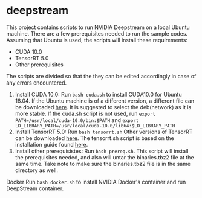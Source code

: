 # deepstream

This project contains scripts to run NVIDIA Deepstream on a local Ubuntu machine. There are a few prerequisites needed to run the sample codes. Assuming that Ubuntu is used, the scripts will install these requirements:
- CUDA 10.0
- TensorRT 5.0
- Other prerequisites

The scripts are divided so that the they can be edited accordingly in case of any errors encountered.
1.  Install CUDA 10.0: Run `bash cuda.sh` to install CUDA10.0 for Ubuntu 18.04. If the Ubuntu machine is of a different version, a different file can be downloaded [here](https://developer.nvidia.com/cuda-10.0-download-archive?target_os=Linux&target_arch=x86_64&target_distro=Ubuntu). It is suggested to select the deb(network) as it is more stable. If the cuda.sh script is not used, run 
`export PATH=/usr/local/cuda-10.0/bin:$PATH` and 
`export LD_LIBRARY_PATH=/usr/local/cuda-10.0/lib64:$LD_LIBRARY_PATH`
2. Install TensorRT 5.0: Run `bash tensorrt.sh` Other versions of TensorRT can be downloaded [here](https://developer.nvidia.com/nvidia-tensorrt-5x-download). The tensorrt.sh script is based on the installation guide found [here](https://docs.nvidia.com/deeplearning/sdk/tensorrt-install-guide/index.html).
3. Install other prerequisistes: Run `bash prereq.sh`. This script will install the prerequisites needed, and also will untar the binaries.tbz2 file at the same time. Take note to make sure the binaries.tbz2 file is in the same directory as well. 

Docker
Run `bash docker.sh` to install NVIDIA Docker's container and run DeepStream container.
